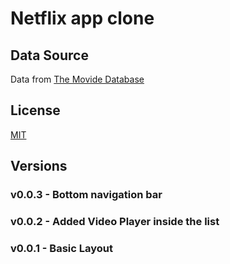 # Netflix app clone

## Data Source

Data from [The Movide Database](https://www.themoviedb.org/)

## License

[MIT](LICENSE)

## Versions 

### v0.0.3 - Bottom navigation bar
### v0.0.2 - Added Video Player inside the list
### v0.0.1 - Basic Layout
